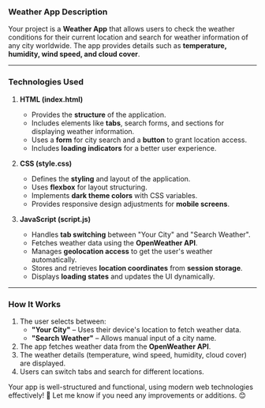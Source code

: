 ### **Weather App Description**

Your project is a **Weather App** that allows users to check the weather conditions for their current location and search for weather information of any city worldwide. The app provides details such as **temperature, humidity, wind speed, and cloud cover**.

---

### **Technologies Used**
1. **HTML (index.html)**
   - Provides the **structure** of the application.
   - Includes elements like **tabs**, search forms, and sections for displaying weather information.
   - Uses a **form** for city search and a **button** to grant location access.
   - Includes **loading indicators** for a better user experience.

2. **CSS (style.css)**
   - Defines the **styling** and layout of the application.
   - Uses **flexbox** for layout structuring.
   - Implements **dark theme colors** with CSS variables.
   - Provides responsive design adjustments for **mobile screens**.

3. **JavaScript (script.js)**
   - Handles **tab switching** between "Your City" and "Search Weather".
   - Fetches weather data using the **OpenWeather API**.
   - Manages **geolocation access** to get the user's weather automatically.
   - Stores and retrieves **location coordinates** from **session storage**.
   - Displays **loading states** and updates the UI dynamically.

---

### **How It Works**
1. The user selects between:
   - **"Your City"** – Uses their device's location to fetch weather data.
   - **"Search Weather"** – Allows manual input of a city name.
2. The app fetches weather data from the **OpenWeather API**.
3. The weather details (temperature, wind speed, humidity, cloud cover) are displayed.
4. Users can switch tabs and search for different locations.

Your app is well-structured and functional, using modern web technologies effectively! 🚀 Let me know if you need any improvements or additions. 😊
